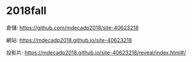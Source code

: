 # 2018fall

倉儲: https://github.com/mdecadp2018/site-40623218

網站: https://mdecadp2018.github.io/site-40623218

投影片: https://mdecadp2018.github.io/site-40623218/reveal/index.html#/
